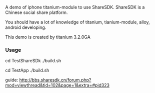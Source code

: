 A demo of iphone titanium-module to use ShareSDK.
ShareSDK is a Chinese social share platform.

You should have a lot of knowledge of titanium, tianium-module, alloy, android developing.

This demo is created by titanium 3.2.0GA

### Usage

cd TestShareSDk
./build.sh

cd TestApp
./build.sh

guide: http://bbs.sharesdk.cn/forum.php?mod=viewthread&tid=102&page=1&extra=#pid323